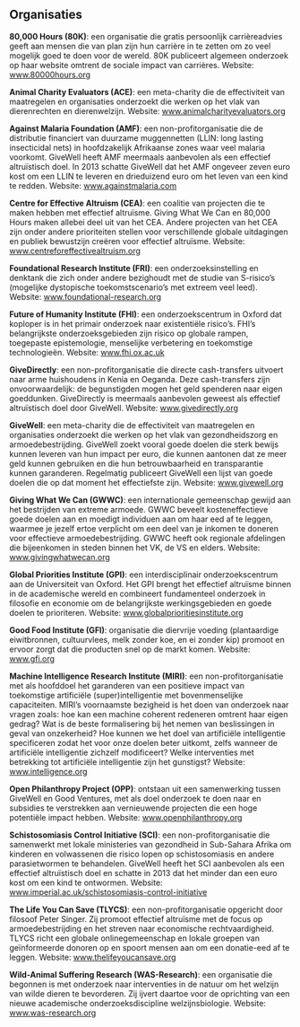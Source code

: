 ## Organisaties

**80,000 Hours (80K)**: een organisatie die gratis persoonlijk carrièreadvies geeft aan mensen die van plan zijn hun carrière in te zetten om zo veel mogelijk goed te doen voor de wereld. 80K publiceert algemeen onderzoek op haar website omtrent de sociale impact van carrières. Website: www.80000hours.org

**Animal Charity Evaluators (ACE)**: een meta-charity die de effectiviteit van maatregelen en organisaties onderzoekt die werken op het vlak van dierenrechten en dierenwelzijn. Website: www.animalcharityevaluators.org

**Against Malaria Foundation (AMF)**: een non-profitorganisatie die de distributie financiert van duurzame muggennetten (LLIN: long lasting insecticidal nets) in hoofdzakelijk Afrikaanse zones waar veel malaria voorkomt. GiveWell heeft AMF meermaals aanbevolen als een effectief altruïstisch doel. In 2013 schatte GiveWell dat het AMF ongeveer zeven euro kost om een LLIN te leveren en drieduizend euro om het leven van een kind te redden. Website: www.againstmalaria.com

**Centre for Effective Altruism (CEA)**: een coalitie van projecten die te maken hebben met effectief altruïsme. Giving What We Can en 80,000 Hours maken allebei deel uit van het CEA. Andere projecten van het CEA zijn onder andere prioriteiten stellen voor verschillende globale uitdagingen en publiek bewustzijn creëren voor effectief altruïsme. Website: www.centreforeffectivealtruism.org

**Foundational Research Institute (FRI)**: een onderzoeksinstelling en denktank die zich onder andere bezighoudt met de studie van S-risico’s (mogelijke dystopische toekomstscenario’s met extreem veel leed). Website: www.foundational-research.org

**Future of Humanity Institute (FHI)**: een onderzoekscentrum in Oxford dat koploper is in het primair onderzoek naar existentiële risico’s. FHI’s belangrijkste onderzoeksgebieden zijn risico op globale rampen, toegepaste epistemologie, menselijke verbetering en toekomstige technologieën. Website: www.fhi.ox.ac.uk

**GiveDirectly**: een non-profitorganisatie die directe cash-transfers uitvoert naar arme huishoudens in Kenia en Oeganda. Deze cash-transfers zijn onvoorwaardelijk: de begunstigden mogen het geld spenderen naar eigen goeddunken. GiveDirectly is meermaals aanbevolen geweest als effectief altruïstisch doel door GiveWell. Website: www.givedirectly.org

**GiveWell**: een meta-charity die de effectiviteit van maatregelen en organisaties onderzoekt die werken op het vlak van gezondheidszorg en armoedebestrijding. GiveWell zoekt vooral goede doelen die sterk bewijs kunnen leveren van hun impact per euro, die kunnen aantonen dat ze meer geld kunnen gebruiken en die hun betrouwbaarheid en transparantie kunnen garanderen. Regelmatig publiceert GiveWell een lijst van goede doelen die op dat moment het effectiefste zijn. Website: www.givewell.org

**Giving What We Can (GWWC)**: een internationale gemeenschap gewijd aan het bestrijden van extreme armoede. GWWC beveelt kosteneffectieve goede doelen aan en moedigt individuen aan om haar eed af te leggen, waarmee je jezelf ertoe verplicht om een deel van je inkomen te doneren voor effectieve armoedebestrijding. GWWC heeft ook regionale afdelingen die bijeenkomen in steden binnen het VK, de VS en elders. Website: www.givingwhatwecan.org

**Global Priorities Institute (GPI)**: een interdisciplinair onderzoekscentrum aan de Universiteit van Oxford. Het GPI brengt het effectief altruïsme binnen in de academische wereld en combineert fundamenteel onderzoek in filosofie en economie om de belangrijkste werkingsgebieden en goede doelen te prioriteren. Website: www.globalprioritiesinstitute.org

**Good Food Institute (GFI)**: organisatie die diervrije voeding (plantaardige eiwitbronnen, cultuurvlees, melk zonder koe, en ei zonder kip) promoot en ervoor zorgt dat die producten snel op de markt komen. Website: www.gfi.org

**Machine Intelligence Research Institute (MIRI)**: een non-profitorganisatie met als hoofddoel het garanderen van een positieve impact van toekomstige artificiële (super)intelligentie met bovenmenselijke capaciteiten. MIRI’s voornaamste bezigheid is het doen van onderzoek naar vragen zoals: hoe kan een machine coherent redeneren omtrent haar eigen gedrag? Wat is de beste formalisering bij het nemen van beslissingen in geval van onzekerheid? Hoe kunnen we het doel van artificiële intelligentie specificeren zodat het voor onze doelen beter uitkomt, zelfs wanneer de artificiële intelligentie zichzelf modificeert? Welke interventies met betrekking tot artificiële intelligentie zijn het gunstigst? Website: www.intelligence.org

**Open Philanthropy Project (OPP)**: ontstaan uit een samenwerking tussen GiveWell en Good Ventures, met als doel onderzoek te doen naar en subsidies te verstrekken aan vernieuwende projecten die een hoge potentiële impact hebben. Website: www.openphilanthropy.org

**Schistosomiasis Control Initiative (SCI)**: een non-profitorganisatie die samenwerkt met lokale ministeries van gezondheid in Sub-Sahara Afrika om kinderen en volwassenen die risico lopen op schistosomiasis en andere parasietwormen te behandelen. GiveWell heeft het SCI aanbevolen als een effectief altruïstisch doel en schatte in 2013 dat het minder dan een euro kost om een kind te ontwormen. Website: www.imperial.ac.uk/schistosomiasis-control-initiative

**The Life You Can Save (TLYCS)**: een non-profitorganisatie opgericht door filosoof Peter Singer. Zij promoot effectief altruïsme met de focus op armoedebestrijding en het streven naar economische rechtvaardigheid. TLYCS richt een globale onlinegemeenschap en lokale groepen van geïnformeerde donoren op en spoort mensen aan om een donatie-eed af te leggen. Website: www.thelifeyoucansave.org

**Wild-Animal Suffering Research (WAS-Research)**: een organisatie die begonnen is met onderzoek naar interventies in de natuur om het welzijn van wilde dieren te bevorderen. Zij ijvert daartoe voor de oprichting van een nieuwe academische onderzoeksdiscipline welzijnsbiologie. Website: www.was-research.org
